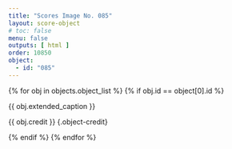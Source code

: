```yaml
---
title: "Scores Image No. 085"
layout: score-object
# toc: false
menu: false
outputs: [ html ]
order: 10850
object:
  - id: "085"
---
```


{% for obj in objects.object_list %}
{% if obj.id == object[0].id %}

{{ obj.extended_caption }}

{{ obj.credit }} {.object-credit}

{% endif %}
{% endfor %}
